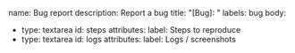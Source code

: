 name: Bug report
description: Report a bug
title: "[Bug]: "
labels: bug
body:
  - type: textarea
    id: steps
    attributes:
      label: Steps to reproduce
  - type: textarea
    id: logs
    attributes:
      label: Logs / screenshots
